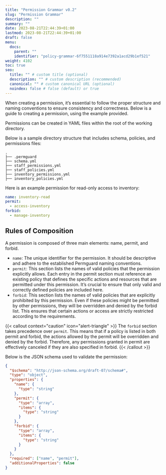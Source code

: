 ```yaml
---
title: "Permission Grammar v0.2"
slug: "Permission Grammar"
description: ""
summary: ""
date: 2023-08-21T22:44:39+01:00
lastmod: 2023-08-21T22:44:39+01:00
draft: false
menu:
  docs:
    parent: ""
    identifier: "policy-grammar-6f7551118a914e7392a1acd29b1ef521"
weight: 4102
toc: true
seo:
  title: "" # custom title (optional)
  description: "" # custom description (recommended)
  canonical: "" # custom canonical URL (optional)
  noindex: false # false (default) or true
---
```


When creating a permission, it’s essential to follow the proper structure and naming conventions to ensure consistency and correctness. Below is a guide to creating a permission, using the example provided.

Permissions can be created in YAML files within the root of the working directory.

Below is a sample directory structure that includes schema, policies, and permissions files:

```plaintext
.
├── .permguard
├── schema.yml
├── staff_permissions.yml
├── staff_policies.yml
├── inventory_permissions.yml
├── inventory_policies.yml
```

Here is an example permission for read-only access to inventory:

```yaml
name: inventory-read
permit:
  - access-inventory
forbid:
  - manage-inventory
```

## Rules of Composition

A permission is composed of three main elements: name, permit, and forbid.

- `name`: The unique identifier for the permission. It should be descriptive and adhere to the established Permguard naming conventions.
- `permit`: This section lists the names of valid policies that the permission explicitly allows. Each entry in the permit section must reference an existing policy that defines the specific actions and resources that are permitted under this permission. It’s crucial to ensure that only valid and correctly defined policies are included here.
- `forbid`: This section lists the names of valid policies that are explicitly prohibited by this permission. Even if these policies might be permitted by other permissions, they will be overridden and denied by the forbid list. This ensures that certain actions or access are strictly restricted according to the requirements.

{{< callout context="caution" icon="alert-triangle" >}}
The `forbid` section takes precedence over `permit`. This means that if a policy is listed in both permit and forbid, the actions allowed by the permit will be overridden and denied by the forbid. Therefore, any permissions granted in permit are effectively canceled if they are also specified in forbid.
{{< /callout >}}

Below is the JSON schema used to validate the permission:

```json
{
  "$schema": "http://json-schema.org/draft-07/schema#",
  "type": "object",
  "properties": {
    "name": {
      "type": "string"
    },
    "permit": {
      "type": "array",
      "items": {
        "type": "string"
      }
    },
    "forbid": {
      "type": "array",
      "items": {
        "type": "string"
      }
    }
  },
  "required": ["name", "permit"],
  "additionalProperties": false
}
```
